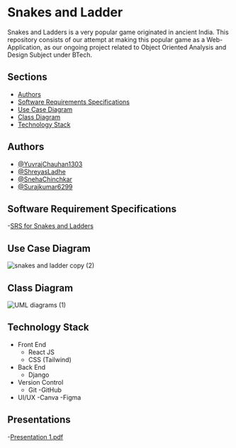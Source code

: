 
# Snakes and Ladder

Snakes and Ladders is a very popular game originated in ancient India. This repository consists of our attempt at making this popular game as a Web-Application, as our ongoing project related to Object Oriented Analysis and Design Subject under BTech. 

## Sections

- [Authors](#authors)
- [Software Requirements Specifications](#software-requirement-specifications)
- [Use Case Diagram](#use-case-diagram)
- [Class Diagram](#class-diagram)
- [Technology Stack](#technology-stack)


## Authors

- [@YuvrajChauhan1303](https://www.github.com/YuvrajChauhan1303)
- [@ShreyasLadhe](https://github.com/ShreyasLadhe)
- [@SnehaChinchkar](https://github.com/SnehaChinchkar)
- [@Surajkumar6299](https://github.com/Surajkumar6299)

## Software Requirement Specifications
-[SRS for Snakes and Ladders](https://github.com/snakes-and-ladders-oops-project/snakes-and-ladders/files/12910307/SRS_for_Snakes_and_Ladders_CS261_OOPS_Project.pdf)

## Use Case Diagram
![snakes and ladder copy (2)](https://github.com/snakes-and-ladders-oops-project/snakes-and-ladders/assets/131424478/c9ef756d-8d39-4077-ba77-a0ea4774b8e1)

## Class Diagram
![UML diagrams (1)](https://github.com/snakes-and-ladders-oops-project/snakes-and-ladders/assets/128424631/8ddbca76-9afb-4837-9abc-9e6a03c2d15d)

## Technology Stack

- Front End
    - React JS
    - CSS (Tailwind)
- Back End
    - Django
- Version Control
    - Git
    -GitHub
- UI/UX
    -Canva
    -Figma

## Presentations

-[Presentation 1.pdf](https://github.com/snakes-and-ladders-oops-project/snakes-and-ladders/files/12910467/Presentation.1.pdf)